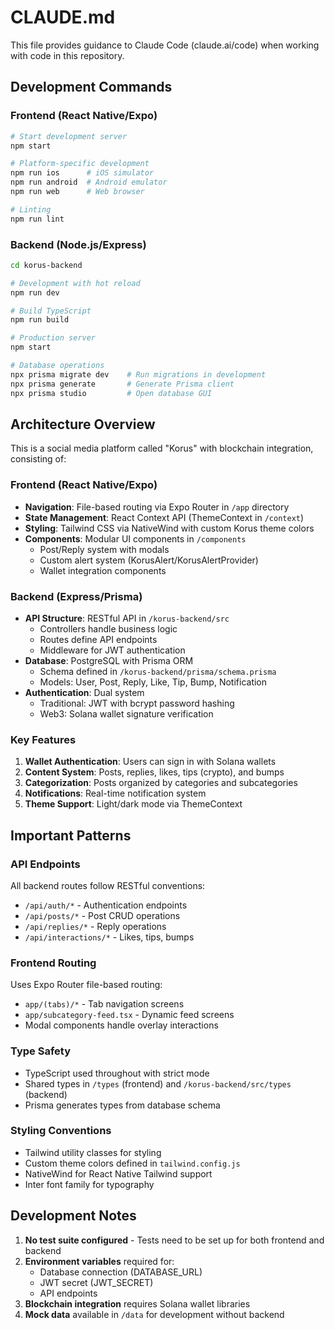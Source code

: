 # CLAUDE.md

This file provides guidance to Claude Code (claude.ai/code) when working with code in this repository.

## Development Commands

### Frontend (React Native/Expo)
```bash
# Start development server
npm start

# Platform-specific development
npm run ios      # iOS simulator
npm run android  # Android emulator
npm run web      # Web browser

# Linting
npm run lint
```

### Backend (Node.js/Express)
```bash
cd korus-backend

# Development with hot reload
npm run dev

# Build TypeScript
npm run build

# Production server
npm start

# Database operations
npx prisma migrate dev    # Run migrations in development
npx prisma generate       # Generate Prisma client
npx prisma studio         # Open database GUI
```

## Architecture Overview

This is a social media platform called "Korus" with blockchain integration, consisting of:

### Frontend (React Native/Expo)
- **Navigation**: File-based routing via Expo Router in `/app` directory
- **State Management**: React Context API (ThemeContext in `/context`)
- **Styling**: Tailwind CSS via NativeWind with custom Korus theme colors
- **Components**: Modular UI components in `/components`
  - Post/Reply system with modals
  - Custom alert system (KorusAlert/KorusAlertProvider)
  - Wallet integration components

### Backend (Express/Prisma)
- **API Structure**: RESTful API in `/korus-backend/src`
  - Controllers handle business logic
  - Routes define API endpoints
  - Middleware for JWT authentication
- **Database**: PostgreSQL with Prisma ORM
  - Schema defined in `/korus-backend/prisma/schema.prisma`
  - Models: User, Post, Reply, Like, Tip, Bump, Notification
- **Authentication**: Dual system
  - Traditional: JWT with bcrypt password hashing
  - Web3: Solana wallet signature verification

### Key Features
1. **Wallet Authentication**: Users can sign in with Solana wallets
2. **Content System**: Posts, replies, likes, tips (crypto), and bumps
3. **Categorization**: Posts organized by categories and subcategories
4. **Notifications**: Real-time notification system
5. **Theme Support**: Light/dark mode via ThemeContext

## Important Patterns

### API Endpoints
All backend routes follow RESTful conventions:
- `/api/auth/*` - Authentication endpoints
- `/api/posts/*` - Post CRUD operations
- `/api/replies/*` - Reply operations
- `/api/interactions/*` - Likes, tips, bumps

### Frontend Routing
Uses Expo Router file-based routing:
- `app/(tabs)/*` - Tab navigation screens
- `app/subcategory-feed.tsx` - Dynamic feed screens
- Modal components handle overlay interactions

### Type Safety
- TypeScript used throughout with strict mode
- Shared types in `/types` (frontend) and `/korus-backend/src/types` (backend)
- Prisma generates types from database schema

### Styling Conventions
- Tailwind utility classes for styling
- Custom theme colors defined in `tailwind.config.js`
- NativeWind for React Native Tailwind support
- Inter font family for typography

## Development Notes

1. **No test suite configured** - Tests need to be set up for both frontend and backend
2. **Environment variables** required for:
   - Database connection (DATABASE_URL)
   - JWT secret (JWT_SECRET)
   - API endpoints
3. **Blockchain integration** requires Solana wallet libraries
4. **Mock data** available in `/data` for development without backend